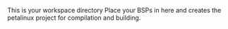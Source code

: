 This is your workspace directory
Place your BSPs in here and creates the petalinux project for compilation and building.
